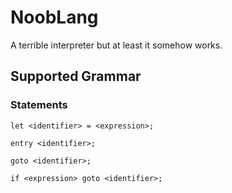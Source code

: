 # NoobLang

A terrible interpreter but at least it somehow works.

## Supported Grammar

### Statements

```
let <identifier> = <expression>;

entry <identifier>;

goto <identifier>;

if <expression> goto <identifier>;
```
